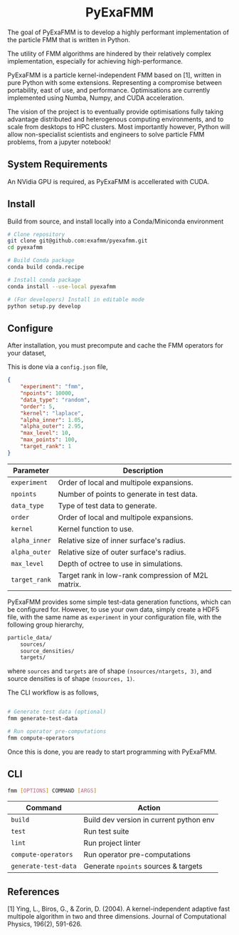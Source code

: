 <h1 align='center'>
PyExaFMM
</h1>

The goal of PyExaFMM is to develop a highly performant implementation of the
particle FMM that is written in Python.

The utility of FMM algorithms are hindered  by their relatively complex implementation, especially for achieving high-performance.

PyExaFMM is a particle kernel-independent FMM based on [1], written in pure Python
with some extensions. Representing a compromise between portability, east of use,
and performance. Optimisations are currently implemented  using Numba, Numpy, and
CUDA acceleration.

The vision of the project is to eventually provide optimisations fully taking advantage
distributed and heterogenous computing environments, and to scale from desktops to HPC clusters.
Most importantly however, Python will allow non-specialist scientists and engineers to solve
particle FMM problems, from a jupyter notebook!

## System Requirements

An NVidia GPU is required, as PyExaFMM is accellerated with CUDA.

## Install

Build from source, and install locally into a Conda/Miniconda environment

```bash
# Clone repository
git clone git@github.com:exafmm/pyexafmm.git
cd pyexafmm

# Build Conda package
conda build conda.recipe

# Install conda package
conda install --use-local pyexafmm

# (For developers) Install in editable mode
python setup.py develop
```

## Configure

After installation, you must precompute and cache the FMM operators for your dataset,

This is done via a `config.json` file,

```json
{
    "experiment": "fmm",
    "npoints": 10000,
    "data_type": "random",
    "order": 5,
    "kernel": "laplace",
    "alpha_inner": 1.05,
    "alpha_outer": 2.95,
    "max_level": 10,
    "max_points": 100,
    "target_rank": 1
}
```

|Parameter    | Description |
|---	    |---	 |
| `experiment`	| Order of local and multipole expansions. |
| `npoints` | Number of points to generate in test data. |
| `data_type` | Type of test data to generate. |
| `order`	| Order of local and multipole expansions. |
| `kernel` | Kernel function to use. |
| `alpha_inner`	| Relative size of inner surface's radius. |	|
| `alpha_outer`	| Relative size of outer surface's radius. |
| `max_level` | Depth of octree to use in simulations. |
| `target_rank` | Target rank in low-rank compression of M2L matrix. |

PyExaFMM provides some simple test-data generation functions, which can be configured for. However, to use your own data, simply create a HDF5 file, with the same name as `experiment` in your configuration file, with the following group hierarchy,

```bash
particle_data/
    sources/
    source_densities/
    targets/
```

where `sources` and `targets` are of shape `(nsources/ntargets, 3)`, and source densities is of shape `(nsources, 1)`.

The CLI workflow is as follows,

```bash

# Generate test data (optional)
fmm generate-test-data

# Run operator pre-computations
fmm compute-operators
```

Once this is done, you are ready to start programming with PyExaFMM.

## CLI

```bash
fmm [OPTIONS] COMMAND [ARGS]
```

|Command               | Action |
|--------------        |------------------------------------	 |
| `build`	           | Build dev version in current python env |
| `test`	           | Run test suite	                         |
| `lint`	           | Run project linter 	                 |
| `compute-operators`  | Run operator pre-computations           |
| `generate-test-data` | Generate `npoints` sources & targets    |


## References

[1] Ying, L., Biros, G., & Zorin, D. (2004). A kernel-independent adaptive fast multipole algorithm in two and three dimensions. Journal of Computational Physics, 196(2), 591-626.
